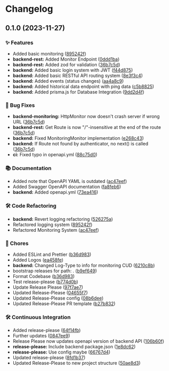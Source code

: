 # Changelog

## 0.1.0 (2023-11-27)


### ✨ Features

* Added basic monitoring ([895242f](https://github.com/SachsenspieltCoding/montimus/commit/895242fe02934170e9efad4e5a0a0e08ec36a66f))
* **backend-rest:** Added Monitor Endpoint ([0ddd1ba](https://github.com/SachsenspieltCoding/montimus/commit/0ddd1ba799f7f569ae9ffeadff7017375d47a5e1))
* **backend-rest:** Added zod for validation ([36b7c5d](https://github.com/SachsenspieltCoding/montimus/commit/36b7c5dae1a8178e707c707feb417f811939e260))
* **backend:** Added basic login system with JWT ([f44d875](https://github.com/SachsenspieltCoding/montimus/commit/f44d875ccb482df1174a79650deb764ffb5fdbfb))
* **backend:** Added basic RESTful API routing system ([8e3f3c4](https://github.com/SachsenspieltCoding/montimus/commit/8e3f3c4031290147d2d18b87128d48b02aa10338))
* **backend:** Added events (status changes) ([aa4a8c9](https://github.com/SachsenspieltCoding/montimus/commit/aa4a8c969f59a3aeb372256b1d20c56aecb4804b))
* **backend:** Added historical data endpoint with ping data ([c5b8825](https://github.com/SachsenspieltCoding/montimus/commit/c5b8825828a6f2f6f79e503109c0094322686480))
* **backend:** Added prisma.js for Database Integration ([9dd2d4f](https://github.com/SachsenspieltCoding/montimus/commit/9dd2d4fd3444cdaaa8146af7106a02b9c1b358b1))


### 🐛 Bug Fixes

* **backend-monitoring:** HttpMonitor now doesn't crash server if wrong URL ([36b7c5d](https://github.com/SachsenspieltCoding/montimus/commit/36b7c5dae1a8178e707c707feb417f811939e260))
* **backend-rest:** Get Route is now "/"-insensitive at the end of the route ([36b7c5d](https://github.com/SachsenspieltCoding/montimus/commit/36b7c5dae1a8178e707c707feb417f811939e260))
* **backend:** Fixed MonitoringMonitor implementation ([e268c43](https://github.com/SachsenspieltCoding/montimus/commit/e268c43c25718636b760623f60533644f318575f))
* **backend:** If Route not found by authenticator, no next() is called ([36b7c5d](https://github.com/SachsenspieltCoding/montimus/commit/36b7c5dae1a8178e707c707feb417f811939e260))
* **ci:** Fixed typo in openapi.yml ([88c75d0](https://github.com/SachsenspieltCoding/montimus/commit/88c75d06e0a42dd3e68694617b18e13aee0690c3))


### 📚 Documentation

* Added note that OpenAPI YAML is outdated ([ac47eef](https://github.com/SachsenspieltCoding/montimus/commit/ac47eeffbb918e48954efcdbfb9c9d5458c49350))
* Added Swagger OpenAPI documentation ([fa8feb6](https://github.com/SachsenspieltCoding/montimus/commit/fa8feb67717631c9f0d8289fff47dc2b59252511))
* **backend:** Added openapi.yml ([73ea416](https://github.com/SachsenspieltCoding/montimus/commit/73ea4166b3dc110a1cf9b76d9be646440c812e9b))


### 🛠️ Code Refactoring

* **backend:** Revert logging refactoring ([526275a](https://github.com/SachsenspieltCoding/montimus/commit/526275ac10d53e9097a9c1f54e1962012bdfcd11))
* Refactored logging system ([895242f](https://github.com/SachsenspieltCoding/montimus/commit/895242fe02934170e9efad4e5a0a0e08ec36a66f))
* Refactored Monitoring System ([ac47eef](https://github.com/SachsenspieltCoding/montimus/commit/ac47eeffbb918e48954efcdbfb9c9d5458c49350))


### 🧹 Chores

* Added ESLint and Prettier ([b36d983](https://github.com/SachsenspieltCoding/montimus/commit/b36d983de1fc3b969d79fc7f5fd48e078aaac058))
* Added Logos ([ea458fe](https://github.com/SachsenspieltCoding/montimus/commit/ea458fe4760d49ea4b7b127551d6c72a3d92faad))
* **backend:** Changed Log-Type to info for monitoring CUD ([6210c8b](https://github.com/SachsenspieltCoding/montimus/commit/6210c8bc07d674c25e9b7e817cb3622e885f0cf4))
* bootstrap releases for path: . ([b9ef649](https://github.com/SachsenspieltCoding/montimus/commit/b9ef649e42569e9f1a2cb12ba1ff071c3afeb604))
* Format Codebase ([b36d983](https://github.com/SachsenspieltCoding/montimus/commit/b36d983de1fc3b969d79fc7f5fd48e078aaac058))
* Test release-please ([b774d0b](https://github.com/SachsenspieltCoding/montimus/commit/b774d0b487ab58c49e1af730fd546cc98f07ab11))
* Update Release Please ([97f7ae7](https://github.com/SachsenspieltCoding/montimus/commit/97f7ae7046a540b67ffac70dba17c3c6bbbe66bd))
* Updated Release-Please ([04655f7](https://github.com/SachsenspieltCoding/montimus/commit/04655f76113f73bf7a4b7a99774be16639581747))
* Updated Release-Please config ([08b6dee](https://github.com/SachsenspieltCoding/montimus/commit/08b6dee67ab50ed97921517d82a2fde38ce8620d))
* Updated Release-Please PR template ([b27b832](https://github.com/SachsenspieltCoding/montimus/commit/b27b832d21283d2247c2b8d81fde23c87624924c))


### 🛠️ Continuous Integration

* Added release-please ([64f14fb](https://github.com/SachsenspieltCoding/montimus/commit/64f14fb03ca71a889968f9ed0c7a48edbb192874))
* Further updates ([0847ee9](https://github.com/SachsenspieltCoding/montimus/commit/0847ee9f8acdfcbe610dea2b63aca0a20a9a9786))
* Release Please now updates openapi version of backend API ([106b60f](https://github.com/SachsenspieltCoding/montimus/commit/106b60f8406594aee647bb917c77cd19d24cf415))
* **release-please:** Include backend package.json ([1e8dc62](https://github.com/SachsenspieltCoding/montimus/commit/1e8dc6201bb71b447e524b14e704fb2b281d6372))
* **release-please:** Use config maybe ([66767d4](https://github.com/SachsenspieltCoding/montimus/commit/66767d4c75e2de330d5d9ab005f0b36e58097059))
* Updated release-please ([8fd1b37](https://github.com/SachsenspieltCoding/montimus/commit/8fd1b37fdff8dd206927d55a11e4334b2d8071cb))
* Updated Release-Please to new project structure ([50ae8d3](https://github.com/SachsenspieltCoding/montimus/commit/50ae8d353d1a1e60899a3ade364af7a6f0877b19))
